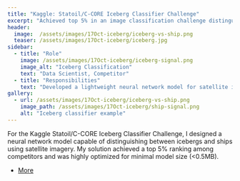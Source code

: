 ```yaml
---
title: "Kaggle: Statoil/C-CORE Iceberg Classifier Challenge"
excerpt: "Achieved top 5% in an image classification challenge distinguishing icebergs from ships."
header:
  image:  /assets/images/17Oct-iceberg/iceberg-vs-ship.png
  teaser: /assets/images/17Oct-iceberg/iceberg.jpg
sidebar:
  - title: "Role"
    image: /assets/images/17Oct-iceberg/iceberg-signal.png
    image_alt: "Iceberg Classification"
    text: "Data Scientist, Competitor"
  - title: "Responsibilities"
    text: "Developed a lightweight neural network model for satellite image classification with a size of <0.5MB."
gallery:
  - url: /assets/images/17Oct-iceberg/iceberg-vs-ship.png
    image_path: /assets/images/17Oct-iceberg/ship-signal.png
    alt: "Iceberg classifier example"
---
```


For the Kaggle Statoil/C-CORE Iceberg Classifier Challenge, I designed a neural network model capable of distinguishing between icebergs and ships using satellite imagery. My solution achieved a top 5% ranking among competitors and was highly optimized for minimal model size (<0.5MB).

<ul class="actions">
  <li><a href="https://www.kaggle.com/c/statoil-iceberg-classifier-challenge" class="button" target="_blank">More</a></li>
</ul>

